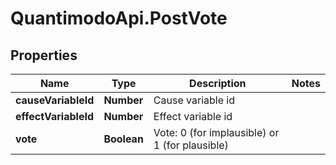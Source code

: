 # QuantimodoApi.PostVote

## Properties
Name | Type | Description | Notes
------------ | ------------- | ------------- | -------------
**causeVariableId** | **Number** | Cause variable id | 
**effectVariableId** | **Number** | Effect variable id | 
**vote** | **Boolean** | Vote: 0 (for implausible) or 1 (for plausible) | 



